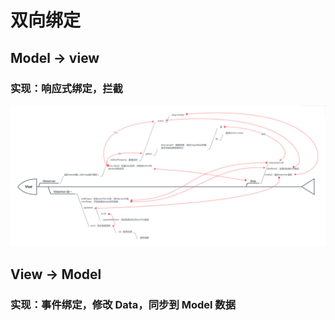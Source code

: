 # 双向绑定

## Model -> view

### 实现：响应式绑定，拦截

<img src='../img/5d2c20df68a3346321.jpg'>

## View -> Model

### 实现：事件绑定，修改 Data，同步到 Model 数据
